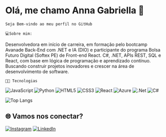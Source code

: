 # Olá, me chamo Anna Gabriella 🌟

```Seja Bem-vindo ao meu perfil no GitHub```

 ```💻Sobre mim:```

Desenvolvedora em início de carreira, em formação pelo bootcamp Avanade Back-End com .NET e IA (DIO) e participante do programa Bolsa Futuro Digital (Softex PE) de Front-end React. C#, .NET, APIs REST, SQL e React, com base em lógica de programação e aprendizado contínuo. Buscando construir projetos inovadores e crescer na área de desenvolvimento de software.


 ```👩‍💻 Tecnologias```

![JavaScript](https://img.shields.io/badge/javascript-%23323330.svg?style=for-the-badge&logo=javascript&logoColor=%23F7DF1E)
![Python](https://img.shields.io/badge/python-3670A0?style=for-the-badge&logo=python&logoColor=ffdd54)
![HTML5](https://img.shields.io/badge/html5-%23E34F26.svg?style=for-the-badge&logo=html5&logoColor=white)
![CSS3](https://img.shields.io/badge/css3-%231572B6.svg?style=for-the-badge&logo=css3&logoColor=white)
![React](https://img.shields.io/badge/react-%2320232a.svg?style=for-the-badge&logo=react&logoColor=%2361DAFB)
![Azure](https://img.shields.io/badge/azure-%230072C6.svg?style=for-the-badge&logo=microsoftazure&logoColor=white)
![.Net](https://img.shields.io/badge/.NET-5C2D91?style=for-the-badge&logo=.net&logoColor=white)
![C#](https://img.shields.io/badge/c%23-%23239120.svg?style=for-the-badge&logo=csharp&logoColor=white)


![Top Langs](https://github-readme-stats.vercel.app/api/top-langs/?username=anuraghazra&hide_progress=true)

## 🌐 Vamos nos conectar?

[![Instagram](https://img.shields.io/badge/Instagram-%23E4405F.svg?style=for-the-badge&logo=Instagram&logoColor=white)](https://www.instagram.com/gabidldantas/)
[![LinkedIn](https://img.shields.io/badge/LinkedIn-%230077B5.svg?style=for-the-badge&logo=linkedin&logoColor=white)](https://www.linkedin.com/in/anna-gabriella/)
